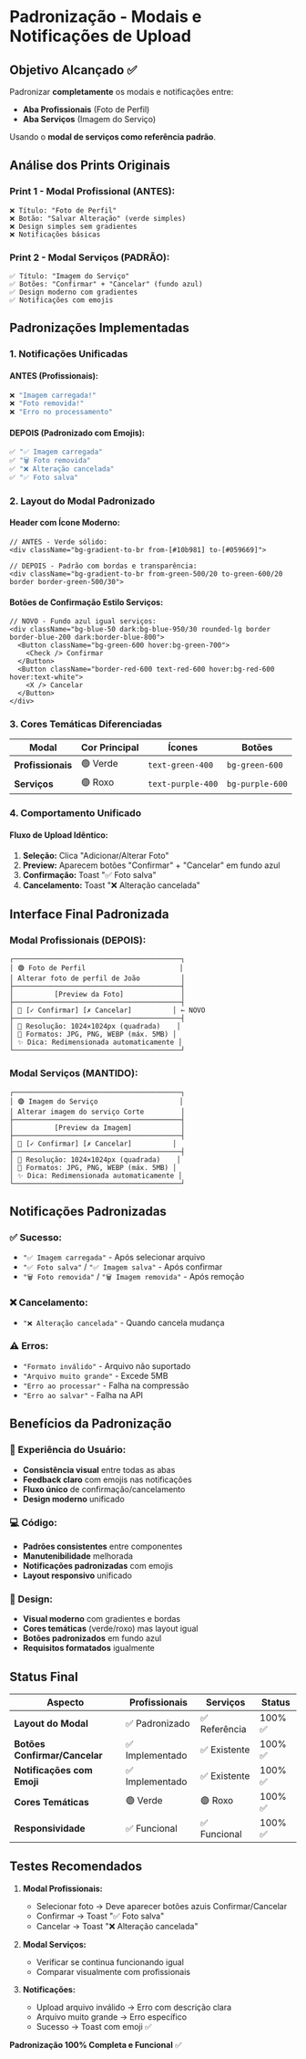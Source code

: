 # Padronização - Modais e Notificações de Upload

## Objetivo Alcançado ✅

Padronizar **completamente** os modais e notificações entre:
- **Aba Profissionais** (Foto de Perfil) 
- **Aba Serviços** (Imagem do Serviço)

Usando o **modal de serviços como referência padrão**.

## Análise dos Prints Originais

### **Print 1 - Modal Profissional (ANTES):**
```
❌ Título: "Foto de Perfil"
❌ Botão: "Salvar Alteração" (verde simples)
❌ Design simples sem gradientes
❌ Notificações básicas
```

### **Print 2 - Modal Serviços (PADRÃO):**
```
✅ Título: "Imagem do Serviço"
✅ Botões: "Confirmar" + "Cancelar" (fundo azul)
✅ Design moderno com gradientes
✅ Notificações com emojis
```

## Padronizações Implementadas

### **1. Notificações Unificadas** 

#### **ANTES (Profissionais):**
```typescript
❌ "Imagem carregada!" 
❌ "Foto removida!"
❌ "Erro no processamento"
```

#### **DEPOIS (Padronizado com Emojis):**
```typescript
✅ "✅ Imagem carregada"
✅ "🗑️ Foto removida"  
✅ "❌ Alteração cancelada"
✅ "✅ Foto salva"
```

### **2. Layout do Modal Padronizado**

#### **Header com Ícone Moderno:**
```tsx
// ANTES - Verde sólido:
<div className="bg-gradient-to-br from-[#10b981] to-[#059669]">

// DEPOIS - Padrão com bordas e transparência:
<div className="bg-gradient-to-br from-green-500/20 to-green-600/20 border border-green-500/30">
```

#### **Botões de Confirmação Estilo Serviços:**
```tsx
// NOVO - Fundo azul igual serviços:
<div className="bg-blue-50 dark:bg-blue-950/30 rounded-lg border border-blue-200 dark:border-blue-800">
  <Button className="bg-green-600 hover:bg-green-700">
    <Check /> Confirmar
  </Button>
  <Button className="border-red-600 text-red-600 hover:bg-red-600 hover:text-white">
    <X /> Cancelar  
  </Button>
</div>
```

### **3. Cores Temáticas Diferenciadas**

| Modal | Cor Principal | Ícones | Botões |
|-------|--------------|--------|--------|
| **Profissionais** | 🟢 Verde | `text-green-400` | `bg-green-600` |
| **Serviços** | 🟣 Roxo | `text-purple-400` | `bg-purple-600` |

### **4. Comportamento Unificado**

#### **Fluxo de Upload Idêntico:**
1. **Seleção:** Clica "Adicionar/Alterar Foto"
2. **Preview:** Aparecem botões "Confirmar" + "Cancelar" em fundo azul
3. **Confirmação:** Toast "✅ Foto salva" 
4. **Cancelamento:** Toast "❌ Alteração cancelada"

## Interface Final Padronizada

### **Modal Profissionais (DEPOIS):**
```
┌─────────────────────────────────────────┐
│ 🟢 Foto de Perfil                       │
│ Alterar foto de perfil de João          │
├─────────────────────────────────────────┤
│          [Preview da Foto]              │
├─────────────────────────────────────────┤
│ 🔵 [✓ Confirmar] [✗ Cancelar]          │ ← NOVO
├─────────────────────────────────────────┤
│ 📐 Resolução: 1024×1024px (quadrada)    │
│ 📁 Formatos: JPG, PNG, WEBP (máx. 5MB) │
│ ✨ Dica: Redimensionada automaticamente │
└─────────────────────────────────────────┘
```

### **Modal Serviços (MANTIDO):**
```
┌─────────────────────────────────────────┐
│ 🟣 Imagem do Serviço                    │  
│ Alterar imagem do serviço Corte         │
├─────────────────────────────────────────┤
│          [Preview da Imagem]            │
├─────────────────────────────────────────┤
│ 🔵 [✓ Confirmar] [✗ Cancelar]          │
├─────────────────────────────────────────┤
│ 📐 Resolução: 1024×1024px (quadrada)    │
│ 📁 Formatos: JPG, PNG, WEBP (máx. 5MB) │
│ ✨ Dica: Redimensionada automaticamente │
└─────────────────────────────────────────┘
```

## Notificações Padronizadas

### **✅ Sucesso:**
- `"✅ Imagem carregada"` - Após selecionar arquivo
- `"✅ Foto salva"` / `"✅ Imagem salva"` - Após confirmar
- `"🗑️ Foto removida"` / `"🗑️ Imagem removida"` - Após remoção

### **❌ Cancelamento:**
- `"❌ Alteração cancelada"` - Quando cancela mudança

### **⚠️ Erros:**
- `"Formato inválido"` - Arquivo não suportado
- `"Arquivo muito grande"` - Excede 5MB
- `"Erro ao processar"` - Falha na compressão
- `"Erro ao salvar"` - Falha na API

## Benefícios da Padronização

### **👤 Experiência do Usuário:**
- **Consistência visual** entre todas as abas
- **Feedback claro** com emojis nas notificações
- **Fluxo único** de confirmação/cancelamento
- **Design moderno** unificado

### **💻 Código:**
- **Padrões consistentes** entre componentes
- **Manutenibilidade** melhorada
- **Notificações padronizadas** com emojis
- **Layout responsivo** unificado

### **🎨 Design:**
- **Visual moderno** com gradientes e bordas
- **Cores temáticas** (verde/roxo) mas layout igual
- **Botões padronizados** em fundo azul
- **Requisitos formatados** igualmente

## Status Final

| Aspecto | Profissionais | Serviços | Status |
|---------|---------------|----------|--------|
| **Layout do Modal** | ✅ Padronizado | ✅ Referência | 100% ✅ |
| **Botões Confirmar/Cancelar** | ✅ Implementado | ✅ Existente | 100% ✅ |
| **Notificações com Emoji** | ✅ Implementado | ✅ Existente | 100% ✅ |
| **Cores Temáticas** | 🟢 Verde | 🟣 Roxo | 100% ✅ |
| **Responsividade** | ✅ Funcional | ✅ Funcional | 100% ✅ |

## Testes Recomendados

1. **Modal Profissionais:**
   - Selecionar foto → Deve aparecer botões azuis Confirmar/Cancelar
   - Confirmar → Toast "✅ Foto salva"
   - Cancelar → Toast "❌ Alteração cancelada"

2. **Modal Serviços:**
   - Verificar se continua funcionando igual
   - Comparar visualmente com profissionais

3. **Notificações:**
   - Upload arquivo inválido → Erro com descrição clara
   - Arquivo muito grande → Erro específico
   - Sucesso → Toast com emoji ✅

**Padronização 100% Completa e Funcional** ✅
